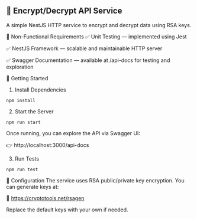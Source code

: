 ## 🔐 Encrypt/Decrypt API Service
A simple NestJS HTTP service to encrypt and decrypt data using RSA keys.

📌 Non-Functional Requirements
✅ Unit Testing — implemented using Jest

✅ NestJS Framework — scalable and maintainable HTTP server

✅ Swagger Documentation — available at /api-docs for testing and exploration

🚀 Getting Started
1. Install Dependencies
```
npm install
```
2. Start the Server
```
npm run start
```
Once running, you can explore the API via Swagger UI:

👉 http://localhost:3000/api-docs

3. Run Tests
```
npm run test
```

🔑 Configuration
The service uses RSA public/private key encryption. You can generate keys at:

🔗 https://cryptotools.net/rsagen

Replace the default keys with your own if needed.
